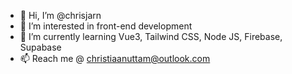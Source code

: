 - 👋 Hi, I’m @chrisjarn
- 👀 I’m interested in front-end development
- 🌱 I’m currently learning Vue3, Tailwind CSS, Node JS, Firebase, Supabase
- 📫 Reach me @ christiaanuttam@outlook.com

<!---
chrisjarn/chrisjarn is a ✨ special ✨ repository because its `README.md` (this file) appears on your GitHub profile.
You can click the Preview link to take a look at your changes.
--->
